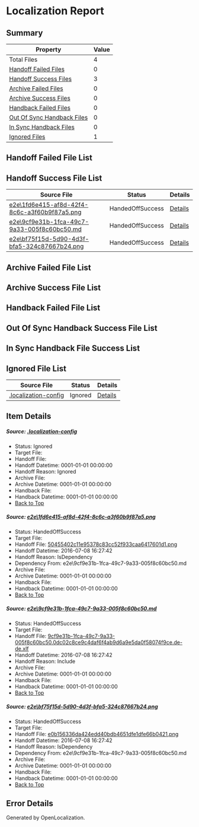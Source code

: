 # <a name='report-top'></a> Localization Report

## Summary
 Property | Value 
 -------- | ----- 
 Total Files | 4
[ Handoff Failed Files ](#handoff-failed-list)| 0
[ Handoff Success Files ](#handoff-success-list)| 3
[ Archive Failed Files ](#archive-failed-list)| 0
[ Archive Success Files ](#archive-success-list)| 0
[ Handback Failed Files ](#handback-failed-list)| 0
[ Out Of Sync Handback Files ](#outofsync-handback-success-list)| 0
[ In Sync Handback Files ](#insync-handback-success-list)| 0
[ Ignored Files ](#ignored-list)| 1

## <a name='handoff-failed-list'></a> Handoff Failed File List

## <a name='handoff-success-list'></a> Handoff Success File List
 Source File | Status | Details 
 ----------- | ------ | ------- 
 [e2e\1fd6e415-af8d-42f4-8c6c-a3f60b9f87a5.png](https://github.com/OpenLocalizationTestOrg/oltest/blob/3e7086aabf62cdc7137056a6e5f4042edae37f91/e2e/1fd6e415-af8d-42f4-8c6c-a3f60b9f87a5.png) | HandedOffSuccess | [Details](#50455402c11e95378c83cc52f933caa6417601d11)
 [e2e\9cf9e31b-1fca-49c7-9a33-005f8c60bc50.md](https://github.com/OpenLocalizationTestOrg/oltest/blob/3e7086aabf62cdc7137056a6e5f4042edae37f91/e2e/9cf9e31b-1fca-49c7-9a33-005f8c60bc50.md) | HandedOffSuccess | [Details](#fd3153fb36c02ffbc22ca442c246792e220788a22)
 [e2e\bf75f15d-5d90-4d3f-bfa5-324c87667b24.png](https://github.com/OpenLocalizationTestOrg/oltest/blob/3e7086aabf62cdc7137056a6e5f4042edae37f91/e2e/bf75f15d-5d90-4d3f-bfa5-324c87667b24.png) | HandedOffSuccess | [Details](#e0b156336da424edd40bdb4651dfe1dfe66b04213)

## <a name='archive-failed-list'></a> Archive Failed File List

## <a name='archive-success-list'></a> Archive Success File List

## <a name='handback-failed-list'></a> Handback Failed File List

## <a name='outofsync-handback-success-list'></a> Out Of Sync Handback Success File List

## <a name='insync-handback-success-list'></a> In Sync Handback File Success List

## <a name='ignored-list'></a> Ignored File List
 Source File | Status | Details 
 ----------- | ------ | ------- 
 [.localization-config](https://github.com/OpenLocalizationTestOrg/oltest/blob/3e7086aabf62cdc7137056a6e5f4042edae37f91/.localization-config) | Ignored | [Details](#3d4f252ac210baf56311d7e97dcc2db10974dbd20)

## Item Details
##### <a name='3d4f252ac210baf56311d7e97dcc2db10974dbd20'></a> Source: [.localization-config](https://github.com/OpenLocalizationTestOrg/oltest/blob/3e7086aabf62cdc7137056a6e5f4042edae37f91/.localization-config)
* Status: Ignored
* Target File: 
* Handoff File: 
* Handoff Datetime: 0001-01-01 00:00:00
* Handoff Reason: Ignored
* Archive File: 
* Archive Datetime: 0001-01-01 00:00:00
* Handback File: 
* Handback Datetime: 0001-01-01 00:00:00
* [Back to Top](#report-top)

##### <a name='50455402c11e95378c83cc52f933caa6417601d11'></a> Source: [e2e\1fd6e415-af8d-42f4-8c6c-a3f60b9f87a5.png](https://github.com/OpenLocalizationTestOrg/oltest/blob/3e7086aabf62cdc7137056a6e5f4042edae37f91/e2e/1fd6e415-af8d-42f4-8c6c-a3f60b9f87a5.png)
* Status: HandedOffSuccess
* Target File: 
* Handoff File: [50455402c11e95378c83cc52f933caa6417601d1.png](https://github.com/OpenLocalizationTestOrg/olhandoff-e2e/blob/0fa01265074ff6dedc2dd2b60427b696315aa565/ol-handoff/OpenLocalizationTestOrg/oltest-dede-fly/ci/ht/50455402c11e95378c83cc52f933caa6417601d1.png)
* Handoff Datetime: 2016-07-08 16:27:42
* Handoff Reason: IsDependency
* Dependency From: e2e\9cf9e31b-1fca-49c7-9a33-005f8c60bc50.md
* Archive File: 
* Archive Datetime: 0001-01-01 00:00:00
* Handback File: 
* Handback Datetime: 0001-01-01 00:00:00
* [Back to Top](#report-top)

##### <a name='fd3153fb36c02ffbc22ca442c246792e220788a22'></a> Source: [e2e\9cf9e31b-1fca-49c7-9a33-005f8c60bc50.md](https://github.com/OpenLocalizationTestOrg/oltest/blob/3e7086aabf62cdc7137056a6e5f4042edae37f91/e2e/9cf9e31b-1fca-49c7-9a33-005f8c60bc50.md)
* Status: HandedOffSuccess
* Target File: 
* Handoff File: [9cf9e31b-1fca-49c7-9a33-005f8c60bc50.0dc02c8ce9c4daf6f4ab9d6a9e5da0f58074f9ce.de-de.xlf](https://github.com/OpenLocalizationTestOrg/olhandoff-e2e/blob/0fa01265074ff6dedc2dd2b60427b696315aa565/ol-handoff/OpenLocalizationTestOrg/oltest-dede-fly/ci/ht/9cf9e31b-1fca-49c7-9a33-005f8c60bc50.0dc02c8ce9c4daf6f4ab9d6a9e5da0f58074f9ce.de-de.xlf)
* Handoff Datetime: 2016-07-08 16:27:42
* Handoff Reason: Include
* Archive File: 
* Archive Datetime: 0001-01-01 00:00:00
* Handback File: 
* Handback Datetime: 0001-01-01 00:00:00
* [Back to Top](#report-top)

##### <a name='e0b156336da424edd40bdb4651dfe1dfe66b04213'></a> Source: [e2e\bf75f15d-5d90-4d3f-bfa5-324c87667b24.png](https://github.com/OpenLocalizationTestOrg/oltest/blob/3e7086aabf62cdc7137056a6e5f4042edae37f91/e2e/bf75f15d-5d90-4d3f-bfa5-324c87667b24.png)
* Status: HandedOffSuccess
* Target File: 
* Handoff File: [e0b156336da424edd40bdb4651dfe1dfe66b0421.png](https://github.com/OpenLocalizationTestOrg/olhandoff-e2e/blob/0fa01265074ff6dedc2dd2b60427b696315aa565/ol-handoff/OpenLocalizationTestOrg/oltest-dede-fly/ci/ht/e0b156336da424edd40bdb4651dfe1dfe66b0421.png)
* Handoff Datetime: 2016-07-08 16:27:42
* Handoff Reason: IsDependency
* Dependency From: e2e\9cf9e31b-1fca-49c7-9a33-005f8c60bc50.md
* Archive File: 
* Archive Datetime: 0001-01-01 00:00:00
* Handback File: 
* Handback Datetime: 0001-01-01 00:00:00
* [Back to Top](#report-top)


## Error Details

Generated by OpenLocalization.
